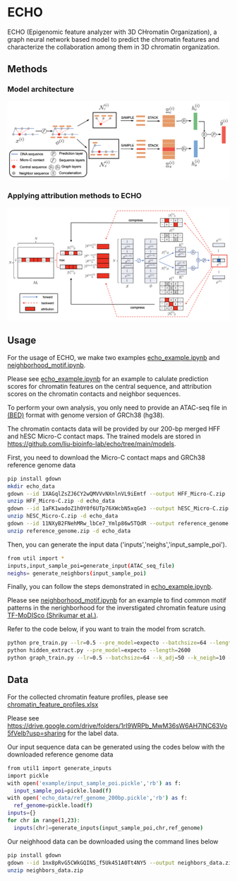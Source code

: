 # ECHO


ECHO (Epigenomic feature analyzer with 3D CHromatin Organization), a graph neural network based model to predict the chromatin features and characterize the collaboration among them in 3D chromatin organization. 


<!-- ## Dependencies

*  python==3.8.5
*  torch==1.7.1
*  scikit-learn==0.23.2
*  numpy==1.19.2
*  scipy==1.5.2 -->

## Methods
### Model architecture

<div align=center><img src="./doc/architecture.png" width="600px"></div>

### Applying attribution methods to ECHO

<div align=center><img src="./doc/attribution.png" width="600px"></div>


## Usage

For the usage of ECHO, we make two examples [echo_example.ipynb](echo_example.ipynb) and [neighborhood_motif.ipynb](neighborhood_motif.ipynb).

Please see [echo_example.ipynb](echo_example.ipynb) for an example to calulate prediction scores for chromatin features on the central sequence, and attribution scores on the chromatin contacts and neighbor sequences.

To perform your own analysis, you only need to provide an ATAC-seq file in [(BED)](https://genome.ucsc.edu/FAQ/FAQformat.html#format1) format with genome version of GRCh38 (hg38). 

The chromatin contacts data will be provided by our 200-bp merged HFF and hESC Micro-C contact maps. The trained models are stored in https://github.com/liu-bioinfo-lab/echo/tree/main/models.

First, you need to download the Micro-C contact maps and GRCh38 reference genome data

```bash
pip install gdown
mkdir echo_data
gdown --id 1XAGqlZsZJ6CY2wQMVVvNXnlnVL9iEmtf --output HFF_Micro-C.zip
unzip HFF_Micro-C.zip -d echo_data
gdown --id 1aFK1wadoZ1h0Y0f6UTp76XWcbN5xqGe3 --output hESC_Micro-C.zip
unzip hESC_Micro-C.zip -d echo_data
gdown --id 11NXyB2FNehMRw_lbCe7_Ymlp86w5TQdR --output reference_genome.zip
unzip reference_genome.zip -d echo_data
```
<!-- curl -L -o reference_genome.zip "https://drive.google.com/uc?export=download&id=11NXyB2FNehMRw_lbCe7_Ymlp86w5TQdR"
unzip reference_genome.zip
curl -L -o HFF_Micro-C.zip "https://drive.google.com/uc?export=download&id=1XAGqlZsZJ6CY2wQMVVvNXnlnVL9iEmtf"
unzip HFF_Micro-C.zip
curl -L -o hESC_Micro-C.zip "https://drive.google.com/uc?export=download&id=1aFK1wadoZ1h0Y0f6UTp76XWcbN5xqGe3"
unzip hESC_Micro-C.zip
 -->

Then, you can generate the input data ('inputs','neighs','input_sample_poi').
```bash
from util import *
inputs,input_sample_poi=generate_input(ATAC_seq_file)
neighs= generate_neighbors(input_sample_poi)
```

Finally, you can follow the steps demonstrated in [echo_example.ipynb](echo_example.ipynb).

Please see [neighborhood_motif.ipynb](neighborhood_motif.ipynb) for an example to find common motif patterns in the nerighborhood for the inverstigated chromatin feature using [TF-MoDISco (Shrikumar et al.)](https://github.com/kundajelab/tfmodisco).

Refer to the code below, if you want to train the model from scratch. 

```bash 
python pre_train.py --lr=0.5 --pre_model=expecto --batchsize=64 --length=2600 --seq_length=1000
python hidden_extract.py --pre_model=expecto --length=2600
python graph_train.py --lr=0.5 --batchsize=64 --k_adj=50 --k_neigh=10 --pre_model=expecto
```
<!-- 
### Attribution scores on chromatin contacts according to certain chromatin feature prediction
e.g. attribute GM12878 H3k4me3 prediction to chromatin contacts

```bash
python attribution_contact.py --chromatin_feature=h3k4me3 --cell_line=gm12878
``` -->


## Data

For the collected chromatin feature profiles, please see [chromatin_feature_profiles.xlsx](https://github.com/liu-bioinfo-lab/echo/blob/main/doc/chromatin_feature_profiles.xlsx)

Please see https://drive.google.com/drive/folders/1rI9WRPb_MwM36sW6AH7INC63Vo5fVelb?usp=sharing for the label data.

Our input sequence data can be generated using the codes below with the downloaded reference genome data 
```bash
from util1 import generate_inputs
import pickle
with open('example/input_sample_poi.pickle','rb') as f:
  input_sample_poi=pickle.load(f)
with open('echo_data/ref_genome_200bp.pickle','rb') as f:
  ref_genome=pickle.load(f)
inputs={}
for chr in range(1,23):
  inputs[chr]=generate_inputs(input_sample_poi,chr,ref_genome)
```

Our neighhood data can be downloaded using the command lines below

```bash
pip install gdown
gdown --id 1nx8pRvG5CWkGQINS_f5Uk451A0Tt4NY5 --output neighbors_data.zip
unzip neighbors_data.zip
```



<!-- ## Usage
In ```\utils\```, we provide the code for pre-processing data
### Model training
pre-train sequence layers 
```bash
python pre_train.py --lr=0.5 --pre_model=expecto --batchsize=64 --length=2600 --seq_length=1000
```
extracting hidden representations using pre-trained sequence layers 
```bash
python hidden_extract.py --pre_model=expecto --length=2600
```
training the graph layers with the extracted sequence hidden representations
```bash
python graph_train.py --lr=0.5 --batchsize=64 --k_adj=50 --k_neigh=10 --pre_model=expecto
```
Add ```--load_model``` for loading trained models, add ```--test``` for model testing.

In ```\models\```, we provide the trained models.
### Calculate attribution scores of Micro-C contact matrix
For the collected chromatin features profiles, please check  ```\doc\chromatin_feature_profiles.xlsx```
```bash 
python attribution_contact.py --chromatin_feature=ctcf --k_adj=50 --k_neigh=10
```
### Calculate attribution scores for the neighborhood 
e.g. attribute GM12878 H3k4me3 to the neighbor sequences 

First, get the corresponding attributed contact matrix
```bash
python attribution_contact.py --chromatin_feature=h3k4me3 --cell_line=gm12878
```
Next, calculate the attribution scores for selected neighbor sequences, patterns can be learnen from the neighbor sequences by using the tool TF-MoDISco
```bash
python attribution_neighborhood.py --chromatin_feature=h3k4me3 --cell_line=gm12878
```
 -->
